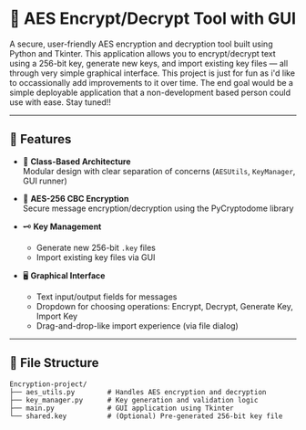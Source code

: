 # 🔐 AES Encrypt/Decrypt Tool with GUI

A secure, user-friendly AES encryption and decryption tool built using Python and Tkinter. This application allows you to encrypt/decrypt text using a 256-bit key, generate new keys, and import existing key files — all through very simple graphical interface. 
This project is just for fun as i'd like to occassionally add improvements to it over time. The end goal would be a simple deployable application that a non-development based person could use with ease. Stay tuned!! 

---

## 🚀 Features

- 🧠 **Class-Based Architecture**  
  Modular design with clear separation of concerns (`AESUtils`, `KeyManager`, GUI runner)

- 🔐 **AES-256 CBC Encryption**  
  Secure message encryption/decryption using the PyCryptodome library

- 🗝️ **Key Management**  
  - Generate new 256-bit `.key` files  
  - Import existing key files via GUI

- 🖥️ **Graphical Interface**  
  - Text input/output fields for messages  
  - Dropdown for choosing operations: Encrypt, Decrypt, Generate Key, Import Key  
  - Drag-and-drop-like import experience (via file dialog)

---

## 📁 File Structure

```text
Encryption-project/
├── aes_utils.py        # Handles AES encryption and decryption
├── key_manager.py      # Key generation and validation logic
├── main.py             # GUI application using Tkinter
└── shared.key          # (Optional) Pre-generated 256-bit key file
